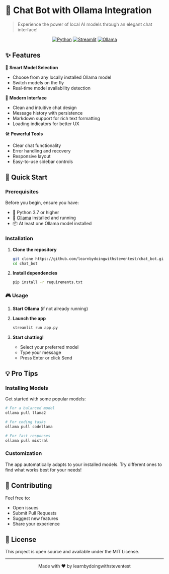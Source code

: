 # 🤖 Chat Bot with Ollama Integration

> Experience the power of local AI models through an elegant chat interface!

<div align="center">

[![Python](https://img.shields.io/badge/Python-3.7+-blue.svg)](https://www.python.org/downloads/)
[![Streamlit](https://img.shields.io/badge/Streamlit-1.28+-red.svg)](https://streamlit.io/)
[![Ollama](https://img.shields.io/badge/Ollama-Compatible-green.svg)](https://ollama.ai/)

</div>

## ✨ Features

🎯 **Smart Model Selection**
- Choose from any locally installed Ollama model
- Switch models on the fly
- Real-time model availability detection

🎨 **Modern Interface**
- Clean and intuitive chat design
- Message history with persistence
- Markdown support for rich text formatting
- Loading indicators for better UX

🛠️ **Powerful Tools**
- Clear chat functionality
- Error handling and recovery
- Responsive layout
- Easy-to-use sidebar controls

## 🚀 Quick Start

### Prerequisites

Before you begin, ensure you have:
- 🐍 Python 3.7 or higher
- 🤖 [Ollama](https://ollama.ai/) installed and running
- 📦 At least one Ollama model installed

### Installation

1. **Clone the repository**
   ```bash
   git clone https://github.com/learnbydoingwithsteventest/chat_bot.git
   cd chat_bot
   ```

2. **Install dependencies**
   ```bash
   pip install -r requirements.txt
   ```

### 🎮 Usage

1. **Start Ollama** (if not already running)

2. **Launch the app**
   ```bash
   streamlit run app.py
   ```

3. **Start chatting!**
   - Select your preferred model
   - Type your message
   - Press Enter or click Send

## 💡 Pro Tips

### Installing Models

Get started with some popular models:

```bash
# For a balanced model
ollama pull llama2

# For coding tasks
ollama pull codellama

# For fast responses
ollama pull mistral
```

### Customization

The app automatically adapts to your installed models. Try different ones to find what works best for your needs!

## 🤝 Contributing

Feel free to:
- Open issues
- Submit Pull Requests
- Suggest new features
- Share your experience

## 📝 License

This project is open source and available under the MIT License.

---

<div align="center">
Made with ❤️ by learnbydoingwithsteventest
</div>

